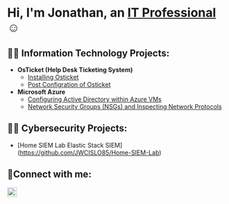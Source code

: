 <h1>Hi, I'm Jonathan, an <a href="https://linkedin.com/in/jonathanwcislo">IT Professional</a>☺</h1>

<h2>👨‍💻 Information Technology Projects:</h2>

- <b>OsTicket (Help Desk Ticketing System)</b>
  - [Installing Osticket](https://github.com/JWCISLO85/osticket-prereqs)
  - [Post Configration of Osticket](https://github.com/JWCISLO85/os-ticket-post-install-config)
- <b>Microsoft Azure</b>
  - [Configuring Active Directory within Azure VMs](https://github.com/JWCISLO85/Active-Directory)
  - [Network Security Groups (NSGs) and Inspecting Network Protocols](https://github.com/JWCISLO85/Inspecting-Network-Traffic-)

<h2>👨‍💻 Cybersecurity Projects:</h2>

- [Home SIEM Lab Elastic Stack SIEM] (https://github.com/JWCISLO85/Home-SIEM-Lab)

<h2>🤳Connect with me:</h2>


[<img align="left" alt="jonathanwcislo | LinkedIn" width="22px" src="https://cdn.jsdelivr.net/npm/simple-icons@v3/icons/linkedin.svg" />][linkedin]



[linkedin]: https://linkedin.com/in/jonathanwcislo
